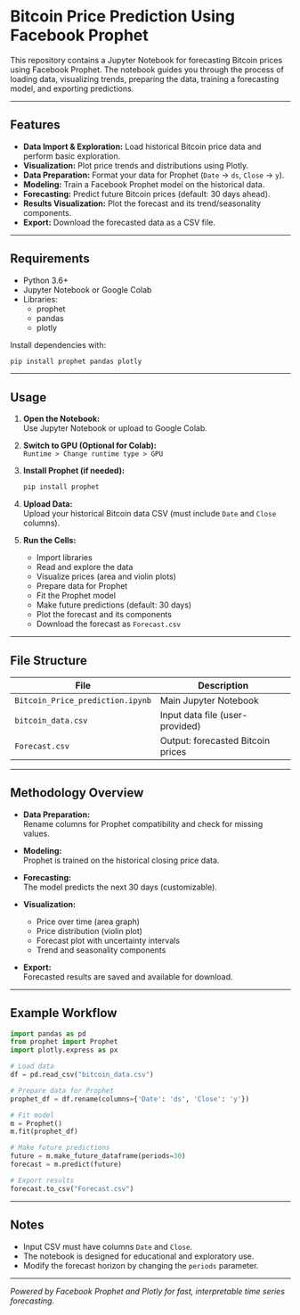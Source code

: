 ﻿# Bitcoin Price Prediction Using Facebook Prophet

This repository contains a Jupyter Notebook for forecasting Bitcoin prices using Facebook Prophet. The notebook guides you through the process of loading data, visualizing trends, preparing the data, training a forecasting model, and exporting predictions.

---

## Features

- **Data Import & Exploration:** Load historical Bitcoin price data and perform basic exploration.
- **Visualization:** Plot price trends and distributions using Plotly.
- **Data Preparation:** Format your data for Prophet (`Date` → `ds`, `Close` → `y`).
- **Modeling:** Train a Facebook Prophet model on the historical data.
- **Forecasting:** Predict future Bitcoin prices (default: 30 days ahead).
- **Results Visualization:** Plot the forecast and its trend/seasonality components.
- **Export:** Download the forecasted data as a CSV file.

---

## Requirements

- Python 3.6+
- Jupyter Notebook or Google Colab
- Libraries:
  - prophet
  - pandas
  - plotly

Install dependencies with:

```bash
pip install prophet pandas plotly
```

---

## Usage

1. **Open the Notebook:**  
   Use Jupyter Notebook or upload to Google Colab.

2. **Switch to GPU (Optional for Colab):**  
   `Runtime > Change runtime type > GPU`

3. **Install Prophet (if needed):**  
   ```bash
   pip install prophet
   ```

4. **Upload Data:**  
   Upload your historical Bitcoin data CSV (must include `Date` and `Close` columns).

5. **Run the Cells:**  
   - Import libraries  
   - Read and explore the data  
   - Visualize prices (area and violin plots)  
   - Prepare data for Prophet  
   - Fit the Prophet model  
   - Make future predictions (default: 30 days)  
   - Plot the forecast and its components  
   - Download the forecast as `Forecast.csv`

---

## File Structure

| File                           | Description                                |
|--------------------------------|--------------------------------------------|
| `Bitcoin_Price_prediction.ipynb` | Main Jupyter Notebook                     |
| `bitcoin_data.csv`             | Input data file (user-provided)            |
| `Forecast.csv`                 | Output: forecasted Bitcoin prices          |

---

## Methodology Overview

- **Data Preparation:**  
  Rename columns for Prophet compatibility and check for missing values.

- **Modeling:**  
  Prophet is trained on the historical closing price data.

- **Forecasting:**  
  The model predicts the next 30 days (customizable).

- **Visualization:**  
  - Price over time (area graph)  
  - Price distribution (violin plot)  
  - Forecast plot with uncertainty intervals  
  - Trend and seasonality components

- **Export:**  
  Forecasted results are saved and available for download.

---

## Example Workflow

```python
import pandas as pd
from prophet import Prophet
import plotly.express as px

# Load data
df = pd.read_csv("bitcoin_data.csv")

# Prepare data for Prophet
prophet_df = df.rename(columns={'Date': 'ds', 'Close': 'y'})

# Fit model
m = Prophet()
m.fit(prophet_df)

# Make future predictions
future = m.make_future_dataframe(periods=30)
forecast = m.predict(future)

# Export results
forecast.to_csv("Forecast.csv")
```

---

## Notes

- Input CSV must have columns `Date` and `Close`.
- The notebook is designed for educational and exploratory use.
- Modify the forecast horizon by changing the `periods` parameter.

---

*Powered by Facebook Prophet and Plotly for fast, interpretable time series forecasting.*
